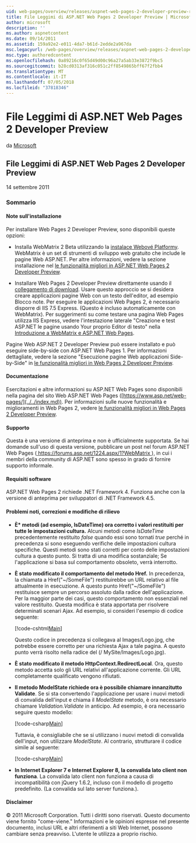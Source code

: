 ```yaml
---
uid: web-pages/overview/releases/aspnet-web-pages-2-developer-preview-readme
title: File Leggimi di ASP.NET Web Pages 2 Developer Preview | Microsoft Docs
author: microsoft
description: ''
ms.author: aspnetcontent
ms.date: 09/14/2011
ms.assetid: 159a92e2-e011-4da7-b61d-2edde2a967da
msc.legacyurl: /web-pages/overview/releases/aspnet-web-pages-2-developer-preview-readme
msc.type: authoredcontent
ms.openlocfilehash: 0a89216c0f65d49d00c96a27a5ab33e3872f9bc5
ms.sourcegitcommit: b28cd0313af316c051c2ff8549865bff67f2fbb4
ms.translationtype: MT
ms.contentlocale: it-IT
ms.lasthandoff: 07/05/2018
ms.locfileid: "37818346"
---
```

<a name="aspnet-web-pages-2-developer-preview-readme"></a>File Leggimi di ASP.NET Web Pages 2 Developer Preview
====================
da [Microsoft](https://github.com/microsoft)

## <a name="aspnet-web-pages-2-developer-preview-readme"></a>File Leggimi di ASP.NET Web Pages 2 Developer Preview

14 settembre 2011

### <a name="contents"></a>Sommario

#### <a id="_Toc303701284"></a>  Note sull'installazione

Per installare Web Pages 2 Developer Preview, sono disponibili queste opzioni:

- Installa WebMatrix 2 Beta utilizzando la [instalace Webové Platformy](https://go.microsoft.com/fwlink/?LinkId=226883). WebMatrix è un set di strumenti di sviluppo web gratuito che include le pagine Web ASP.NET. Per altre informazioni, vedere la sezione installazione nel [le funzionalità migliori in ASP.NET Web Pages 2 Developer Preview](https://go.microsoft.com/fwlink/?LinkID=227824).

- Installare Web Pages 2 Developer Preview direttamente usando il [collegamento di download](https://go.microsoft.com/fwlink/?LinkID=226335). Usare questo approccio se si desidera creare applicazioni pagine Web con un testo dell'editor, ad esempio Blocco note. Per eseguire le applicazioni Web Pages 2, è necessario disporre di IIS 7.5 Express. (Questo è incluso automaticamente con WebMatrix). Per suggerimenti su come testare una pagina Web Pages utilizza IIS Express, vedere l'intestazione laterale "Creazione e test ASP.NET le pagine usando Your proprio Editor di testo" nella [Introduzione a WebMatrix e ASP.NET Web Pages](https://go.microsoft.com/fwlink/?LinkId=202889).

Pagine Web ASP.NET 2 Developer Preview può essere installato e può eseguire side-by-side con ASP.NET Web Pages 1. <a id="a"></a>Per informazioni dettagliate, vedere la sezione "Esecuzione pagine Web applicazioni Side-by-Side" in [le funzionalità migliori in Web Pages 2 Developer Preview](https://go.microsoft.com/fwlink/?LinkID=227824).

#### <a id="_Toc303701285"></a>  Documentazione

Esercitazioni e altre informazioni su ASP.NET Web Pages sono disponibili nella pagina del sito Web ASP.NET Web Pages ([https://www.asp.net/web-pages/](../../index.md)). Per informazioni sulle nuove funzionalità e miglioramenti in Web Pages 2, vedere [le funzionalità migliori in Web Pages 2 Developer Preview](https://go.microsoft.com/fwlink/?LinkID=227824).

#### <a id="_Toc303701286"></a>  Supporto

<a id="_Toc209852135"></a><a id="_Toc255833657"></a> Questa è una versione di anteprima e non è ufficialmente supportata. Se hai domande sull'uso di questa versione, pubblicare un post nel forum ASP.NET Web Pages ([ https://forums.asp.net/1224.aspx/1?WebMatrix ](https://forums.asp.net/1224.aspx/1?WebMatrix) ), in cui i membri della community di ASP.NET sono spesso in grado di fornire supporto informale.

#### <a id="_Toc303701287"></a>  Requisiti software

ASP.NET Web Pages 2 richiede .NET Framework 4. Funziona anche con la versione di anteprima per sviluppatori di .NET Framework 4.5.

<a id="_Toc303701288"></a><a id="_Breaking_Changes"></a>

#### <a name="fixes-known-issues-and-breaking-changes"></a>Problemi noti, correzioni e modifiche di rilievo

<a id="_Toc224729061"></a><a id="_Toc238051347"></a>

- **È\* metodi (ad esempio, IsDateTime) ora corretto i valori restituiti per tutte le impostazioni cultura.** Alcuni metodi come *IsDateTime* precedentemente restituito *false* quando essi sono tornati *true* perché in precedenza si sono eseguendo verifiche delle impostazioni cultura specifiche. Questi metodi sono stati corretti per conto delle impostazioni cultura a questo punto. Si tratta di una modifica sostanziale; Se l'applicazione si basa sul comportamento obsoleto, verrà interrotto.
- **È stato modificato il comportamento del metodo Href.** In precedenza, la chiamata a Href("~/SomeFile") restituirebbe un URL relativo al file attualmente in esecuzione. A questo punto Href("~/SomeFile") restituisce sempre un percorso assoluto dalla radice dell'applicazione. Per la maggior parte dei casi, questo comportamento non essenziali nel valore restituito. Questa modifica è stata apportata per risolvere determinati scenari Ajax. Ad esempio, si consideri l'esempio di codice seguente: 

    [!code-cshtml[Main](aspnet-web-pages-2-developer-preview-readme/samples/sample1.cshtml)]

    Questo codice in precedenza si collegava al Images/Logo.jpg, che potrebbe essere corretto per una richiesta Ajax a tale pagina. A questo punto verrà risolto nella radice del (/ MySite/Images/Logo.jpg).
- **È stato modificato il metodo HttpContext.RedirectLocal**. Ora, questo metodo accetta solo gli URL relativi all'applicazione corrente. Gli URL completamente qualificato vengono rifiutati.
- **Il metodo ModelState richiede ora è possibile chiamare innanzitutto Validate**. Se si sta convertendo l'applicazione per usare i nuovi metodi di convalida dell'input e chiama il *ModelState* metodo, è ora necessario chiamare *Validation.Validate* in anticipo. Ad esempio, è ora necessario seguire questo modello: 

    [!code-csharp[Main](aspnet-web-pages-2-developer-preview-readme/samples/sample2.cs)]

  Tuttavia, è consigliabile che se si utilizzano i nuovi metodi di convalida dell'input, non utilizzare *ModelState*. Al contrario, strutturare il codice simile al seguente: 

    [!code-csharp[Main](aspnet-web-pages-2-developer-preview-readme/samples/sample3.cs)]
- **In Internet Explorer 7 e Internet Explorer 8, la convalida lato client non funziona**. La convalida lato client non funziona a causa di incompatibilità con jQuery 1.6.2, incluso con il modello di progetto predefinito. (La convalida sul lato server funziona.).

#### <a id="_Toc303701289"></a>  Disclaimer

© 2011 Microsoft Corporation. Tutti i diritti sono riservati. Questo documento viene fornito "come-viene." Informazioni e le opinioni espresse nel presente documento, inclusi URL e altri riferimenti a siti Web Internet, possono cambiare senza preavviso. L'utente le utilizza a proprio rischio.
